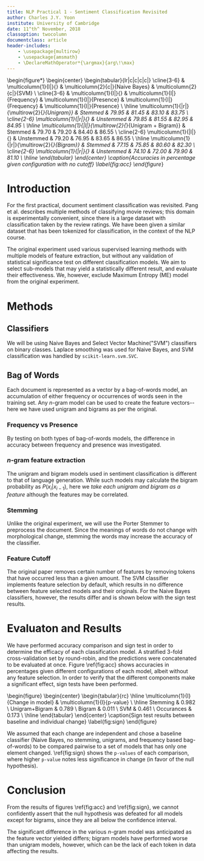 ```yaml
---
title: NLP Practical 1 - Sentiment Classification Revisited
author: Charles J.Y. Yoon
institute: University of Cambridge
date: 11^th^ November, 2018
classoption: twocolumn
documentclass: article
header-includes:
	- \usepackage{multirow}
	- \usepackage{amsmath}
	- \DeclareMathOperator*{\argmax}{arg\!\max}
---
```


\begin{figure*}
\begin{center}
\begin{tabular}{lr|c|c|c|c|}
\cline{3-6}
 & \multicolumn{1}{l|}{} & \multicolumn{2}{c|}{Naive Bayes} & \multicolumn{2}{c|}{SVM} \\ \cline{3-6} 
 & \multicolumn{1}{l|}{} & \multicolumn{1}{l|}{Frequency} & \multicolumn{1}{l|}{Presence} & \multicolumn{1}{l|}{Frequency} & \multicolumn{1}{l|}{Presence} \\ \hline
	\multicolumn{1}{|r|}{\multirow{2}{*}{Unigram}} & Stemmed & 79.95 & 81.45 & 83.10 & 83.75 \\ \cline{2-6} 
\multicolumn{1}{|r|}{} & Unstemmed & 79.85 & 81.55 & 82.95 & 84.95 \\ \hline
\multicolumn{1}{|l|}{\multirow{2}{*}{Unigram + Bigram}} & Stemmed & 79.70 & 79.20 & 84.40 & 86.55 \\ \cline{2-6} 
\multicolumn{1}{|l|}{} & Unstemmed & 79.20 & 76.95 & 83.65 & 86.55 \\ \hline
\multicolumn{1}{|r|}{\multirow{2}{*}{Bigram}} & Stemmed & 77.15 & 75.85 & 80.60 & 82.30 \\ \cline{2-6} 
\multicolumn{1}{|r|}{} & Unstemmed & 74.10 & 72.00 & 79.90 & 81.10 \\ \hline
\end{tabular}
\end{center}
\caption{Accuracies in percentage given configuration with no cutoff} \label{fig:acc}
\end{figure*}

# Introduction

For the first practical, document sentiment classification was revisited. Pang et al. describes multiple methods of classifying movie reviews; this domain is experimentally convenient, since there is a large dataset with classification taken by the review ratings. We have been given a similar dataset that has been tokenized for classification, in the context of the NLP course. 

The original experiment used various supervised learning methods with multiple models of feature extraction, but without any validation of statistical significance test on different classification models. We aim to select sub-models that may yield a statistically different result, and evaluate their effectiveness. We, however, exclude Maximum Entropy (ME) model from the original experiment.

# Methods

## Classifiers

We will be using Naive Bayes and Select Vector Machine("SVM") classifiers on binary classes. Laplace smoothing was used for Naive Bayes, and SVM classification was handled by `scikit-learn.svm.SVC`.

## Bag of Words

Each document is represented as a vector by a bag-of-words model, an accumulation of either frequency or occurrences of words seen in the training set. Any $n$-gram model can be used to create the feature vectors--here we have used unigram and bigrams as per the original.

### Frequency vs Presence

By testing on both types of bag-of-words models, the difference in accuracy between frequency and presence was investigated.

### $n$-gram feature extraction

The unigram and bigram models used in sentiment classification is different to that of language generation. While such models may calculate the bigram probability as $P(x_i | x_{i-1})$, here we *take each unigram and bigram as a feature* although the features may be correlated.

### Stemming

Unlike the original experiment, we will use the Porter Stemmer to preprocess the document. Since the meanings of words do not change with morphological change, stemming the words may increase the accuracy of the classifier.

### Feature Cutoff

The original paper removes certain number of features by removing tokens that have occurred less than a given amount. The SVM classifier implements feature selection by default, which results in no difference between feature selected models and their originals. For the Naive Bayes classifiers, however, the results differ and is shown below with the sign test results.

# Evaluaton and Results

We have performed accuracy comparison and sign test in order to determine the efficacy of each classification model. A stratified 3-fold cross-validation set by round-robin, and the predictions were concatenated to be evaluated at once. Figure \ref{fig:acc} shows accuracies in percentages given different configurations of each model, albeit without any feature selection. In order to verify that the different components make a significant effect, sign tests have been performed.

\begin{figure}
\begin{center}
\begin{tabular}{rc}
\hline
\multicolumn{1}{l}{Change in model} & \multicolumn{1}{l}{p-value} \\ \hline
Stemming & 0.982 \\
Unigram+Bigram & 0.789 \\
Bigram & 0.011 \\
SVM & 0.461 \\
Occurances & 0.173 \\ \hline
\end{tabular}
\end{center}
\caption{Sign test results between baseline and individual change} \label{fig:sign}
\end{figure}

We assumed that each change are independent and chose a baseline classifier (Naive Bayes, no stemming, unigrams, and frequency based bag-of-words) to be compared pairwise to a set of models that has only one element changed. \ref{fig:sign} shows the `p-values` of each comparison, where higher `p-value` notes less significance in change (in favor of the null hypothesis).

# Conclusion

From the results of figures \ref{fig:acc} and \ref{fig:sign}, we cannot confidently assert that the null hypothesis was defeated for all models except for bigrams, since they are all below the confidence interval.

The significant difference in the various $n$-gram model was anticipated as the feature vector yielded differs; bigram models have performed worse than unigram models, however, which can be the lack of each token in data affecting the results.
